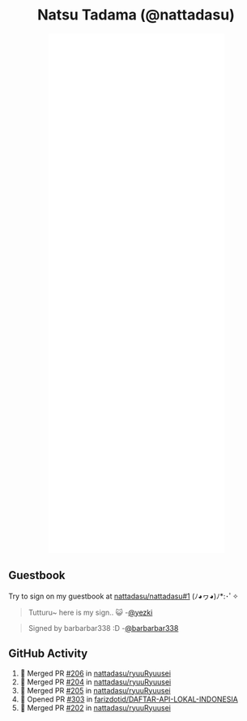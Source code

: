 <div align="center">

# Natsu Tadama (@nattadasu)

![Github Metrics](github-metrics.svg)
</div>

## Guestbook

Try to sign on my guestbook at [nattadasu/nattadasu#1](https://github.com/nattadasu/nattadasu/issues/1) (ﾉ◕ヮ◕)ﾉ\*:･ﾟ✧

<!--START:guestbook-->
> Tutturu~  here is my sign.. :smiley_cat: 
> -[@yezki](https://github.com/yezki)

> Signed by barbarbar338 :D
> -[@barbarbar338](https://github.com/barbarbar338)
<!--END:guestbook-->

## GitHub Activity
<!--START_SECTION:activity-->
1. 🎉 Merged PR [#206](https://github.com/nattadasu/ryuuRyuusei/pull/206) in [nattadasu/ryuuRyuusei](https://github.com/nattadasu/ryuuRyuusei)
2. 🎉 Merged PR [#204](https://github.com/nattadasu/ryuuRyuusei/pull/204) in [nattadasu/ryuuRyuusei](https://github.com/nattadasu/ryuuRyuusei)
3. 🎉 Merged PR [#205](https://github.com/nattadasu/ryuuRyuusei/pull/205) in [nattadasu/ryuuRyuusei](https://github.com/nattadasu/ryuuRyuusei)
4. 💪 Opened PR [#303](https://github.com/farizdotid/DAFTAR-API-LOKAL-INDONESIA/pull/303) in [farizdotid/DAFTAR-API-LOKAL-INDONESIA](https://github.com/farizdotid/DAFTAR-API-LOKAL-INDONESIA)
5. 🎉 Merged PR [#202](https://github.com/nattadasu/ryuuRyuusei/pull/202) in [nattadasu/ryuuRyuusei](https://github.com/nattadasu/ryuuRyuusei)
<!--END_SECTION:activity-->
